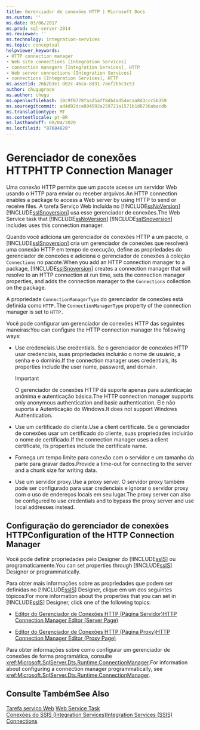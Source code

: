 ```yaml
---
title: Gerenciador de conexões HTTP | Microsoft Docs
ms.custom: ''
ms.date: 03/06/2017
ms.prod: sql-server-2014
ms.reviewer: ''
ms.technology: integration-services
ms.topic: conceptual
helpviewer_keywords:
- HTTP connection manager
- Web site connections [Integration Services]
- connection managers [Integration Services], HTTP
- Web server connections [Integration Services]
- connections [Integration Services], HTTP
ms.assetid: 26b2b3e1-d02c-46ca-8d31-7aef2bbc3c53
author: chugugrace
ms.author: chugu
ms.openlocfilehash: 10c9f0778faa25aff8db4ad54ecaa8d3ccc5b359
ms.sourcegitcommit: ad4d92dce894592a259721a1571b1d8736abacdb
ms.translationtype: MT
ms.contentlocale: pt-BR
ms.lasthandoff: 08/04/2020
ms.locfileid: "87684820"
---
```

# <a name="http-connection-manager"></a><span data-ttu-id="d3172-102">Gerenciador de conexões HTTP</span><span class="sxs-lookup"><span data-stu-id="d3172-102">HTTP Connection Manager</span></span>
  <span data-ttu-id="d3172-103">Uma conexão HTTP permite que um pacote acesse um servidor Web usando o HTTP para enviar ou receber arquivos.</span><span class="sxs-lookup"><span data-stu-id="d3172-103">An HTTP connection enables a package to access a Web server by using HTTP to send or receive files.</span></span> <span data-ttu-id="d3172-104">A tarefa Serviço Web incluída no [!INCLUDE[ssNoVersion](../../includes/ssnoversion-md.md)] [!INCLUDE[ssISnoversion](../../includes/ssisnoversion-md.md)] usa esse gerenciador de conexões.</span><span class="sxs-lookup"><span data-stu-id="d3172-104">The Web Service task that [!INCLUDE[ssNoVersion](../../includes/ssnoversion-md.md)] [!INCLUDE[ssISnoversion](../../includes/ssisnoversion-md.md)] includes uses this connection manager.</span></span>  
  
 <span data-ttu-id="d3172-105">Quando você adiciona um gerenciador de conexões HTTP a um pacote, o [!INCLUDE[ssISnoversion](../../includes/ssisnoversion-md.md)] cria um gerenciador de conexões que resolverá uma conexão HTTP em tempo de execução, define as propriedades do gerenciador de conexões e adiciona o gerenciador de conexões à coleção `Connections` no pacote.</span><span class="sxs-lookup"><span data-stu-id="d3172-105">When you add an HTTP connection manager to a package, [!INCLUDE[ssISnoversion](../../includes/ssisnoversion-md.md)] creates a connection manager that will resolve to an HTTP connection at run time, sets the connection manager properties, and adds the connection manager to the `Connections` collection on the package.</span></span>  
  
 <span data-ttu-id="d3172-106">A propriedade `ConnectionManagerType` do gerenciador de conexões está definida como `HTTP.`</span><span class="sxs-lookup"><span data-stu-id="d3172-106">The `ConnectionManagerType` property of the connection manager is set to `HTTP.`</span></span>  
  
 <span data-ttu-id="d3172-107">Você pode configurar um gerenciador de conexões HTTP das seguintes maneiras:</span><span class="sxs-lookup"><span data-stu-id="d3172-107">You can configure the HTTP connection manager the following ways:</span></span>  
  
-   <span data-ttu-id="d3172-108">Use credenciais.</span><span class="sxs-lookup"><span data-stu-id="d3172-108">Use credentials.</span></span> <span data-ttu-id="d3172-109">Se o gerenciador de conexões HTTP usar credenciais, suas propriedades incluirão o nome de usuário, a senha e o domínio.</span><span class="sxs-lookup"><span data-stu-id="d3172-109">If the connection manager uses credentials, its properties include the user name, password, and domain.</span></span>  
  
    > [!IMPORTANT]  
    >  <span data-ttu-id="d3172-110">O gerenciador de conexões HTTP dá suporte apenas para autenticação anônima e autenticação básica.</span><span class="sxs-lookup"><span data-stu-id="d3172-110">The HTTP connection manager supports only anonymous authentication and basic authentication.</span></span> <span data-ttu-id="d3172-111">Ele não suporta a Autenticação do Windows.</span><span class="sxs-lookup"><span data-stu-id="d3172-111">It does not support Windows Authentication.</span></span>  
  
-   <span data-ttu-id="d3172-112">Use um certificado do cliente.</span><span class="sxs-lookup"><span data-stu-id="d3172-112">Use a client certificate.</span></span> <span data-ttu-id="d3172-113">Se o gerenciador de conexões usar um certificado do cliente, suas propriedades incluirão o nome de certificado.</span><span class="sxs-lookup"><span data-stu-id="d3172-113">If the connection manager uses a client certificate, its properties include the certificate name.</span></span>  
  
-   <span data-ttu-id="d3172-114">Forneça um tempo limite para conexão com o servidor e um tamanho da parte para gravar dados.</span><span class="sxs-lookup"><span data-stu-id="d3172-114">Provide a time-out for connecting to the server and a chunk size for writing data.</span></span>  
  
-   <span data-ttu-id="d3172-115">Use um servidor proxy.</span><span class="sxs-lookup"><span data-stu-id="d3172-115">Use a proxy server.</span></span> <span data-ttu-id="d3172-116">O servidor proxy também pode ser configurado para usar credenciais e ignorar o servidor proxy com o uso de endereços locais em seu lugar.</span><span class="sxs-lookup"><span data-stu-id="d3172-116">The proxy server can also be configured to use credentials and to bypass the proxy server and use local addresses instead.</span></span>  
  
## <a name="configuration-of-the-http-connection-manager"></a><span data-ttu-id="d3172-117">Configuração do gerenciador de conexões HTTP</span><span class="sxs-lookup"><span data-stu-id="d3172-117">Configuration of the HTTP Connection Manager</span></span>  
 <span data-ttu-id="d3172-118">Você pode definir propriedades pelo Designer do [!INCLUDE[ssIS](../../includes/ssis-md.md)] ou programaticamente.</span><span class="sxs-lookup"><span data-stu-id="d3172-118">You can set properties through [!INCLUDE[ssIS](../../includes/ssis-md.md)] Designer or programmatically.</span></span>  
  
 <span data-ttu-id="d3172-119">Para obter mais informações sobre as propriedades que podem ser definidas no [!INCLUDE[ssIS](../../includes/ssis-md.md)] Designer, clique em um dos seguintes tópicos:</span><span class="sxs-lookup"><span data-stu-id="d3172-119">For more information about the properties that you can set in [!INCLUDE[ssIS](../../includes/ssis-md.md)] Designer, click one of the following topics:</span></span>  
  
-   [<span data-ttu-id="d3172-120">Editor do Gerenciador de Conexões HTTP &#40;Página Servidor&#41;</span><span class="sxs-lookup"><span data-stu-id="d3172-120">HTTP Connection Manager Editor &#40;Server Page&#41;</span></span>](../http-connection-manager-editor-server-page.md)  
  
-   [<span data-ttu-id="d3172-121">Editor do Gerenciador de Conexões HTTP &#40;Página Proxy&#41;</span><span class="sxs-lookup"><span data-stu-id="d3172-121">HTTP Connection Manager Editor &#40;Proxy Page&#41;</span></span>](../http-connection-manager-editor-proxy-page.md)  
  
 <span data-ttu-id="d3172-122">Para obter informações sobre como configurar um gerenciador de conexões de forma programática, consulte <xref:Microsoft.SqlServer.Dts.Runtime.ConnectionManager>.</span><span class="sxs-lookup"><span data-stu-id="d3172-122">For information about configuring a connection manager programmatically, see <xref:Microsoft.SqlServer.Dts.Runtime.ConnectionManager>.</span></span>  
  
## <a name="see-also"></a><span data-ttu-id="d3172-123">Consulte Também</span><span class="sxs-lookup"><span data-stu-id="d3172-123">See Also</span></span>  
 <span data-ttu-id="d3172-124">[Tarefa serviço Web](../control-flow/web-service-task.md) </span><span class="sxs-lookup"><span data-stu-id="d3172-124">[Web Service Task](../control-flow/web-service-task.md) </span></span>  
 [<span data-ttu-id="d3172-125">Conexões do SSIS &#40;Integration Services&#41;</span><span class="sxs-lookup"><span data-stu-id="d3172-125">Integration Services &#40;SSIS&#41; Connections</span></span>](integration-services-ssis-connections.md)  
  
  
